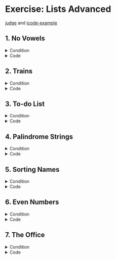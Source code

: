 # Exercise: Lists Advanced

[judge](https://judge.softuni.org/Contests/1730/Lists-Advanced-Lab) and
[icode-example](https://icode-example.ceo-py.eu/menu?language=Python&course=Fundamentals&module=Lists%20Advanced%20-%20Lab)

## 1.	No Vowels

<details><summary>Condition</summary>

Example

| Input       | Output  |
|-------------|---------|
| Python      | Pythn   |
| ILovePython | LvPythn |
        

</details>

<details> <summary>Code</summary>

```Python
input_string = input()
vowels = ['a', 'o', 'u', 'e', 'i']
new_test = list()

for char in input_string:
    if char.lower() not in vowels:
        new_test.append(char)

print(new_test)
```
whit Function
```Python
original_text = input()

skip_letters = ['a', 'o', 'u', 'e', 'i', 'A', 'O', 'U', 'E', 'I']


def change_text(arg1):
    result = ""
    for letter in arg1:
        if letter not in skip_letters:
            result += letter
    return result


print(change_text(original_text))
```
in comprehension list
```Python
def remove_vowels(text):
    # Create a list of vowels to be removed
    vowels = ['a', 'o', 'u', 'e', 'i']

    new_text = [char for char in text if char.lower() not in vowels]

    return ''.join(new_text)


input_string = input()

print(remove_vowels(input_string))
```
</details>

## 2.	Trains


<details><summary>Condition</summary>

Example

| Input                                                                                                                                    | Output                |
|------------------------------------------------------------------------------------------------------------------------------------------|-----------------------|
| 3</br>add 20</br>insert 0 15</br>leave 0 5</br>End                                                                                       | [10, 0, 20]           
| 5</br>add 10</br>add 20</br>insert 0 16</br>insert 1 44</br>leave 1 12</br>insert 2 100</br>insert 4 61</br>leave 4 1</br>add 15</br>End | [16, 32, 100, 0, 105] |



    

</details>

<details> <summary>Code</summary>

```Python
wagon_number = int(input())
train_wagon_index = []

for _ in range(wagon_number):
    train_wagon_index.append(0)
# print(train_wagon_index)

command_list = input().split()

while command_list[0] != "End":

    if "add" in command_list:
        train_wagon_index[-1] += int(command_list[1])
    elif "insert" in command_list:
        train_wagon_index[int(command_list[1])] += int(command_list[2])
    elif "leave" in command_list:
        train_wagon_index[int(command_list[1])] -= int(command_list[2])
    command_list = input().split()

print(train_wagon_index)
```
whit function
```Python
train_wagons = int(input())
train = []
command = input()

for n in range(train_wagons):
    train.append(0)


def add_people(umber_people):
    train[-1] += umber_people


def insert_people(wagon, number_people):
    train[wagon] += number_people


def leave_people(wagon, number_people):
    train[wagon] -= number_people


while command != "End":

    command = command.split()

    if "add" in command:
        add_people(int(command[-1]))

    elif "insert" in command:
        insert_people((int(command[1])), int(command[-1]))

    elif "leave" in command:
        leave_people(int(command[1]), int(command[-1]))

    command = input()

print(train)

```


</details>

## 3.	To-do List


<details><summary>Condition</summary>

Example

| Input                                                        | Output                                             |
|--------------------------------------------------------------|----------------------------------------------------|
| 2-Walk the dog</br>1-Drink coffee</br>6-Dinner</br>5-WorkEnd | ['Drink coffee', 'Walk the dog', 'Work', 'Dinner'] |
| 3-C</br>2-A</br>1-B</br>6-V</br>End                          | ['B', 'A', 'C', 'V']                               |

    

</details>

<details> <summary>Code</summary>

whit nested list
```Python
num_list = list()
export_list = list()
while True:
    to_do_list = input()
    if to_do_list == "End":
        break

    tasks = to_do_list.split("-")
    nested_list = [task.strip() for task in tasks]
    num_list.append(nested_list)

num_list.sort(key=lambda x: int(x[0]))

# print(num_list)

for nested_list in num_list:
    export_list.append(nested_list[1])
print(export_list)
```
whit tuple
```Python

to_do_list = input()

num_list = list()

while to_do_list != "End":
    importance, note = map(str.strip, to_do_list.split("-"))
    num_list.append((int(importance), note))

    to_do_list = input()

num_list.sort(key=lambda x: x[0])

export_list = [note for _, note in num_list]
print(export_list)
```

</details>

## 4.	Palindrome Strings


<details><summary>Condition</summary>

Example

| Input                                  | Output                                                      |
|----------------------------------------|-------------------------------------------------------------|
| wow father mom wow shirt stats</br>wow | ['wow', 'mom', 'wow', 'stats']</br>Found palindrome 2 times |
| hey how you doin? lol</br>mom          | ['lol']</br>Found palindrome 0 times                        |

    

</details>

<details> <summary>Code</summary>

```Python
input_text = input().split()
wanted_palindrome = input()
palindromes = []

for string in input_text:
    if string == string[::-1]:
        palindromes.append(string)
counter_palindrom = palindromes.count(wanted_palindrome)

print("Palindromes:", palindromes)
print(f"Found palindrome {counter_palindrom} times")
```
```Python
input_text = input().split()
wanted_palindrome = input()
palindromes = [string for string in input_text if string == string[::-1]]
counter_palindrom = palindromes.count(wanted_palindrome)

print("Palindromes:", palindromes)
print(f"Found palindrome {counter_palindrom} times")
```
```Python
input_text = input().split(" ")
wanted_palindrome = input()
palindromes = []

[palindromes.append(string) for string in input_text if string == "".join(reversed(string))]
counter_palindrom = palindromes.count(wanted_palindrome)
print(palindromes)
print(f"Found palindrome {counter_palindrom} times")
```

</details>

## 5.	Sorting Names


<details><summary>Condition</summary>

Example

| Input                                | Output                                             |
|--------------------------------------|----------------------------------------------------|
| Ali, Marry, Kim, Teddy, Monika, John | ["Monika", "Marry", "Teddy", "John", "Ali", "Kim"] |
| Lilly, Tim, Kate, Tom, Alex          | ['Lilly', 'Alex', 'Kate', 'Tim', 'Tom']            |
    

</details>

<details> <summary>Code</summary>

```Python
leter_list = list(map(str, input().split(", ")))

sorted_lst = sorted(leter_list, key=lambda x: (-len(x), x))
print(f"{sorted_lst}")
```
```Python
print(sorted(input().split(", "), key= lambda x: (-len(x), x)))
```

</details>

## 6.	Even Numbers


<details><summary>Condition</summary>

Example

| Input | Output |
|-------|--------|
| 3, 2, 1, 5, 8 | [1, 4]  |
| 2, 4, 6, 9, 10| [0, 1, 2, 4] |
    

</details>

<details> <summary>Code</summary>

```Python
input_list = list(map(int, input().split(", ")))

even_indices = []

for index, num in enumerate(input_list):
    if num % 2 == 0:
        even_indices.append(index)

print(even_indices)
```
```Python
even_indices = [index for index, num in enumerate(map(int, input().split(", ")) if num % 2 == 0]
print(even_indices)

```

</details>

## 7.	The Office


<details><summary>Condition</summary>

Example

| Input             | Output                               |
|-------------------|--------------------------------------|
| 1 2 3 4 2 1</br>3 | Score: 2/6. Employees are not happy! |
| 2 3 2 1 3 3</br>4 | Score: 3/6. Employees are happy!     |

    

</details>

<details> <summary>Code</summary>



```Python
```
</details>
